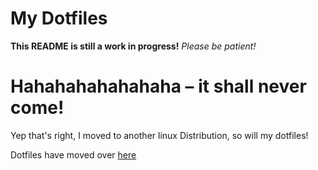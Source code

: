 # My Dotfiles
**This README is still a work in progress!**
*Please be patient!*

# Hahahahahahahaha – it shall never come!
Yep that's right, I moved to another linux Distribution, so will my dotfiles!

Dotfiles have moved over [here](https://github.com/ExtinctAxolotl/.-files)
